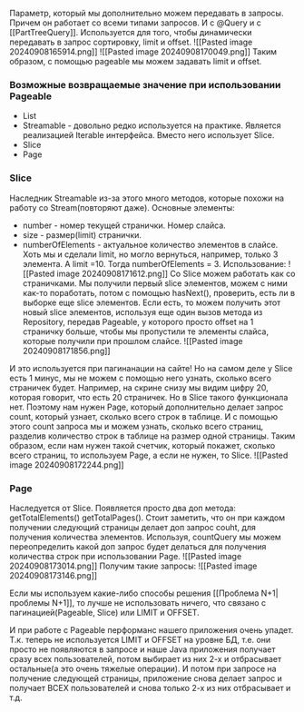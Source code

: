 Параметр, который мы дополнительно можем передавать в запросы. Причем он работает со всеми типами запросов. И с @Query и c [[PartTreeQuery]]. Используется для того, чтобы динамически передавать в запрос сортировку, limit и offset.
![[Pasted image 20240908165914.png]]
![[Pasted image 20240908170049.png]]
Таким образом, с помощью pageable мы можем задавать limit и offset.

### Возможные возвращаемые значение при использовании Pageable
- List
- Streamable - довольно редко используется на практике. Является реализацией Iterable интерфейса. Вместо него использует Slice.
- Slice
- Page
### Slice
Наследник Streamable из-за этого много методов, которые похожи на работу со Stream(повторяют даже). Основные элементы:
* number - номер текущей странички. Номер слайса.
* size - размер(limit) странички.
* numberOfElements - актуальное количество элементов в слайсе. Хоть мы и сделали limit, но могло вернуться, например, только 3 элемента. А limit =10. Тогда numberOfElements = 3.
Использование:
![[Pasted image 20240908171612.png]]
Со Slice можем работать как со страничками. Мы получили первый slice элементов, можем с ними как-то поработать, потом с помощью hasNext(), проверить, есть ли в выборке еще slice элементов. Если есть, то можем получить этот новый slice элементов, используя еще один вызов метода из Repository, передав Pageable, у которого просто offset на 1 страничку больше, чтобы мы пропустили те элементы слайса, которые получили при прошлом слайсе.
![[Pasted image 20240908171856.png]]

И это используется при пагинанации на сайте! Но на самом деле у Slice есть 1 минус, мы не можем с помощью него узнать, сколько всего страничек будет. Например, на скрине снизу мы видим цифру 20, которая говорит, что есть 20 страничек. Но в Slice такого функционала нет. Поэтому нам нужен Page, который дополнительно делает запрос count, который узнает, сколько всего строк в таблице. И с помощью этого count запроса мы и можем узнать, сколько всего страниц, разделив количество строк в таблице на размер одной страницы. Таким образом, если нам нужен такой счетчик, который покажет, сколько всего страниц, то используем Page, а если не нужен, то Slice.
![[Pasted image 20240908172244.png]]

### Page
Наследуется от Slice. Появляется просто два доп метода:
getTotalElements()
getTotalPages().
Стоит заметить, что он при каждом получении следующий страницы делает доп запрос couht, для получения количества элементов.
Используя, countQuery мы можем переопределить какой доп запрос будет делаться для получения количества строк при использовании Page.
![[Pasted image 20240908173014.png]]
Получим такие запросы:
![[Pasted image 20240908173146.png]]

Если мы используем какие-либо способы решения [[Проблема N+1|проблемы N+1]], то лучше не использовать ничего, что связано с пагинацией(Pageable, Slice) или LIMIT и OFFSET.

И при работе с Pageable перформанс нашего приложения очень упадет. Т.к. теперь не используется LIMIT и OFFSET на уровне БД, т.е. они просто не появляются в запросе и наше Java приложения получает сразу всех пользователей, потом выбирает из них 2-х и отбрасывает остальные(а это очень тяжелые операции). И потом при запросе на получение следующей страницы, приложение снова делает запрос и получает ВСЕХ пользователей и снова только 2-х из них отбрасывает и т.д. 